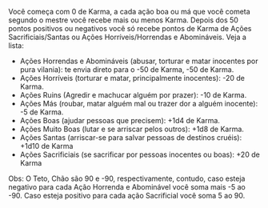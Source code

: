 Você começa com 0 de Karma, a cada ação boa ou má que você cometa segundo o mestre você recebe mais ou menos Karma. Depois dos 50 pontos positivos ou negativos você só recebe pontos de Karma de Ações Sacrificiais/Santas ou Ações Horríveis/Horrendas e Abomináveis. Veja a lista:

- Ações Horrendas e Abomináveis (abusar, torturar e matar inocentes por pura vilania): te envia direto para o -50 de Karma, -50 de Karma.
- Ações Horríveis (torturar e matar, principalmente inocentes): -20 de Karma.
- Ações Ruins (Agredir e machucar alguém por prazer): -10 de Karma.
- Ações Más (roubar, matar alguém mal ou trazer dor a alguém inocente): -5 de Karma.
- Ações Boas (ajudar pessoas que precisem): +1d4 de Karma.
- Ações Muito Boas (lutar e se arriscar pelos outros): +1d8 de Karma.
- Ações Santas (arriscar-se para salvar pessoas de destinos cruéis): +1d10 de Karma
- Ações Sacrificiais (se sacrificar por pessoas inocentes ou boas): +20 de Karma

Obs: O Teto, Chão são 90 e -90, respectivamente, contudo, caso esteja negativo para cada Ação Horrenda e Abominável você soma mais -5 ao -90. Caso esteja positivo para cada ação Sacrificial você soma 5 ao 90.

